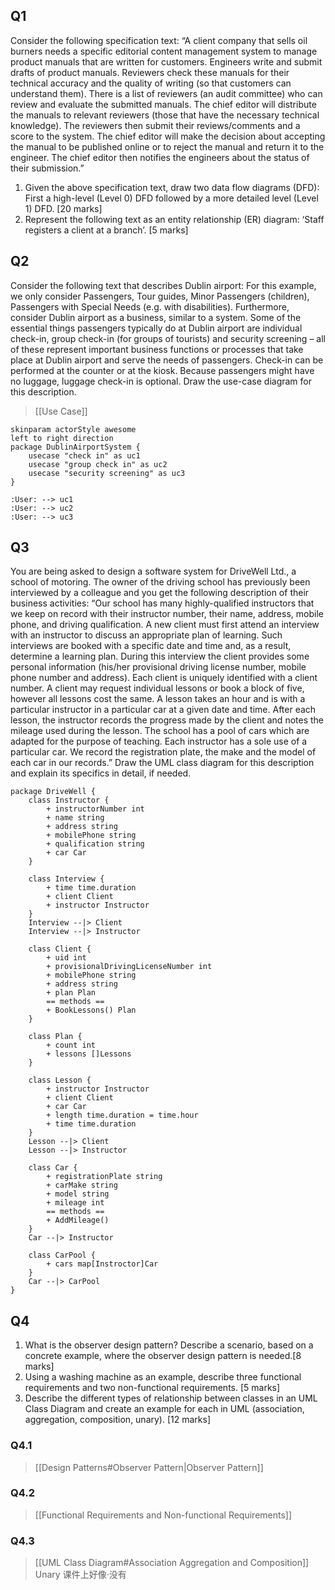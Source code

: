## Q1

Consider the following specification text: “A client company that sells oil burners needs a specific editorial content management system to manage product manuals that are written for customers. Engineers write and submit drafts of product manuals. Reviewers check these manuals for their technical accuracy and the quality of writing (so that customers can understand them). There is a list of reviewers (an audit committee) who can review and evaluate the submitted manuals. The chief editor will distribute the manuals to relevant reviewers (those that have the necessary technical knowledge). The reviewers then submit their reviews/comments and a score to the system. The chief editor will make the decision about accepting the manual to be published online or to reject the manual and return it to the engineer. The chief editor then notifies the engineers about the status of their submission.”
1. Given the above specification text, draw two data flow diagrams (DFD): First a high-level (Level 0) DFD followed by a more detailed level (Level 1) DFD. [20 marks]
2. Represent the following text as an entity relationship (ER) diagram: ‘Staff registers a client at a branch’. [5 marks]


## Q2

Consider the following text that describes Dublin airport: For this example, we only consider Passengers, Tour guides, Minor Passengers (children), Passengers with Special Needs (e.g. with disabilities). Furthermore, consider Dublin airport as a business, similar to a system. Some of the essential things passengers typically do at Dublin airport are individual check-in, group check-in (for groups of tourists) and security screening – all of these represent important business functions or processes that take place at Dublin airport and serve the needs of passengers. Check-in can be performed at the counter or at the kiosk. Because passengers might have no luggage, luggage check-in is optional.
Draw the use-case diagram for this description.

> [[Use Case]]

```puml
skinparam actorStyle awesome
left to right direction
package DublinAirportSystem {
	usecase "check in" as uc1
	usecase "group check in" as uc2
	usecase "security screening" as uc3
}

:User: --> uc1
:User: --> uc2
:User: --> uc3
```


## Q3

You are being asked to design a software system for DriveWell Ltd., a school of motoring. The owner of the driving school has previously been interviewed by a colleague and you get the following description of their business activities:
“Our school has many highly-qualified instructors that we keep on record with their instructor number, their name, address, mobile phone, and driving qualification. A new client must first attend an interview with an instructor to discuss an appropriate plan of learning. Such interviews are booked with a specific date and time and, as a result, determine a learning plan. During this interview the client provides some personal information (his/her provisional driving license number, mobile phone number and address). Each client is uniquely identified with a client number. A client may request individual lessons or book a block of five, however all lessons cost the same. A lesson takes an hour and is with a particular instructor in a particular car at a given date and time. After each lesson, the instructor records the progress made by the client and notes the mileage used during the lesson. The school has a pool of cars which are adapted for the purpose of teaching. Each instructor has a sole use of a particular car. We record the registration plate, the make and the model of each car in our records.”
Draw the UML class diagram for this description and explain its specifics in
detail, if needed.

```puml
package DriveWell {
	class Instructor {
		+ instructorNumber int
		+ name string
		+ address string
		+ mobilePhone string
		+ qualification string
		+ car Car
	}
	
	class Interview {
		+ time time.duration
		+ client Client
		+ instructor Instructor
	}
	Interview --|> Client
	Interview --|> Instructor
	
	class Client {
		+ uid int
		+ provisionalDrivingLicenseNumber int
		+ mobilePhone string
		+ address string
		+ plan Plan
		== methods ==
		+ BookLessons() Plan
	}
	
	class Plan {
		+ count int
		+ lessons []Lessons
	}
	
	class Lesson {
		+ instructor Instructor
		+ client Client
		+ car Car
		+ length time.duration = time.hour
		+ time time.duration
	}
	Lesson --|> Client
	Lesson --|> Instructor
	
	class Car {
		+ registrationPlate string
		+ carMake string
		+ model string
		+ mileage int
		== methods ==
		+ AddMileage()
	}
	Car --|> Instructor
	
	class CarPool {
		+ cars map[Instroctor]Car
	}
	Car --|> CarPool
}
```


## Q4

1. What is the observer design pattern? Describe a scenario, based on a concrete example, where the observer design pattern is needed.[8 marks]
2. Using a washing machine as an example, describe three functional requirements and two non-functional requirements. [5 marks]
3. Describe the different types of relationship between classes in an UML Class Diagram and create an example for each in UML (association, aggregation, composition, unary). [12 marks]

### Q4.1

> [[Design Patterns#Observer Pattern|Observer Pattern]]

### Q4.2

> [[Functional Requirements and Non-functional Requirements]]

### Q4.3

> [[UML Class Diagram#Association Aggregation and Composition]]  
> Unary 课件上好像·没有